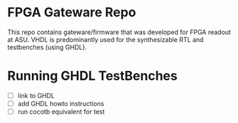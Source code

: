 # FPGA Gateware Repo
This repo contains gateware/firmware that was developed for FPGA readout at ASU. VHDL is predominantly used for the synthesizable RTL and testbenches (using GHDL).

# Running GHDL TestBenches
 - [ ] link to GHDL
 - [ ] add GHDL howto instructions
 - [ ] run cocotb equivalent for test